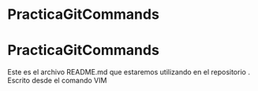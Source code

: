 # PracticaGitCommands
# PracticaGitCommands 
Este es el archivo README.md que estaremos utilizando en el repositorio .
Escrito desde el comando VIM


